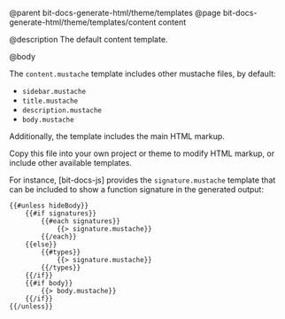 @parent bit-docs-generate-html/theme/templates
@page bit-docs-generate-html/theme/templates/content content

@description The default content template.

@body

The `content.mustache` template includes other mustache files, by default:

- `sidebar.mustache`
- `title.mustache`
- `description.mustache`
- `body.mustache`

Additionally, the template includes the main HTML markup.

Copy this file into your own project or theme to modify HTML markup, or include
other available templates.

For instance, [bit-docs-js] provides the `signature.mustache` template that can
be included to show a function signature in the generated output:

```
{{#unless hideBody}}
    {{#if signatures}}
        {{#each signatures}}
            {{> signature.mustache}}
        {{/each}}
    {{else}}
        {{#types}}
            {{> signature.mustache}}
        {{/types}}
    {{/if}}
    {{#if body}}
        {{> body.mustache}}
    {{/if}}
{{/unless}}
```
